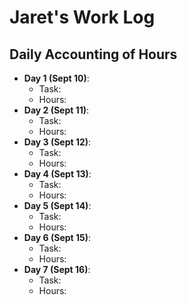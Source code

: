 # Jaret's Work Log
## Daily Accounting of Hours
- **Day 1 (Sept 10)**: 
  - Task:
  - Hours:
- **Day 2 (Sept 11)**: 
  - Task:
  - Hours:
 - **Day 3 (Sept 12)**: 
   - Task:
   - Hours:
 - **Day 4 (Sept 13)**: 
   - Task:
   - Hours:
 - **Day 5 (Sept 14)**: 
   - Task:
   - Hours:
 - **Day 6 (Sept 15)**: 
   - Task:
   - Hours:
  - **Day 7 (Sept 16)**: 
    - Task:
    - Hours:
